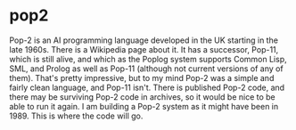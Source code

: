 # pop2

Pop-2 is an AI programming language developed in the UK starting in the late 1960s.
There is a Wikipedia page about it.
It has a successor, Pop-11, which is still alive, and which as the Poplog system
supports Common Lisp, SML, and Prolog as well as Pop-11 (although not current
versions of any of them).  That's pretty impressive, but to my mind Pop-2 was a
simple and fairly clean language, and Pop-11 isn't.
There is published Pop-2 code, and there may be surviving Pop-2 code in archives,
so it would be nice to be able to run it again.
I am building a Pop-2 system as it might have been in 1989.
This is where the code will go.
